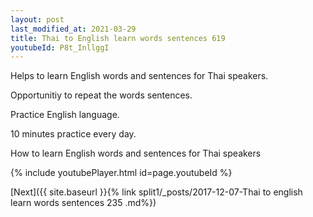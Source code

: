 ```yaml
---
layout: post
last_modified_at: 2021-03-29
title: Thai to English learn words sentences 619 
youtubeId: P8t_InllggI
---
```

 
 
Helps to learn English words and sentences for Thai speakers.

Opportunitiy to repeat the words sentences. 

Practice English language. 
 
10 minutes practice every day. 
 
How to learn English words and sentences for Thai speakers 
 
{% include youtubePlayer.html id=page.youtubeId %}
 
 
[Next]({{ site.baseurl }}{% link  split1/_posts/2017-12-07-Thai to english learn words sentences 235 .md%})
 

